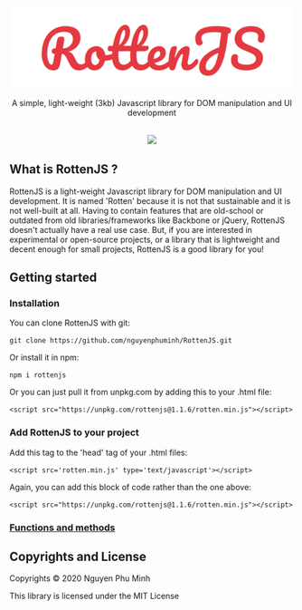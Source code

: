 <div align="center">
	<img src='assets/logo.png'/>
	<br/>
	<p>A simple, light-weight (3kb) Javascript library for DOM manipulation and UI development</p>
	<br/>
	<a href="https://github.com/nguyenphuminh/rottenjs/blob/master/LICENSE.md"><img src="https://img.shields.io/badge/license-MIT-blue.svg"/></a>
</div>

## What is RottenJS ?
RottenJS is a light-weight Javascript library for DOM manipulation and UI development. It is named 'Rotten' because it is not that sustainable and it is not well-built at all. Having to contain features that are old-school or outdated from old libraries/frameworks like Backbone or jQuery, RottenJS doesn't actually have a real use case. But, if you are interested in experimental or open-source projects, or a library that is lightweight and decent enough for small projects, RottenJS is a good library for you!

## Getting started
### Installation
You can clone RottenJS with git:

	git clone https://github.com/nguyenphuminh/RottenJS.git

Or install it in npm:

	npm i rottenjs

Or you can just pull it from unpkg.com by adding this to your .html file:

	<script src="https://unpkg.com/rottenjs@1.1.6/rotten.min.js"></script>

### Add RottenJS to your project
Add this tag to the 'head' tag of your .html files:

	<script src='rotten.min.js' type='text/javascript'></script>

Again, you can add this block of code rather than the one above:

	<script src="https://unpkg.com/rottenjs@1.1.6/rotten.min.js"></script>

### [Functions and methods](DOCUMENTATION.md)

## Copyrights and License
Copyrights © 2020 Nguyen Phu Minh

This library is licensed under the MIT License